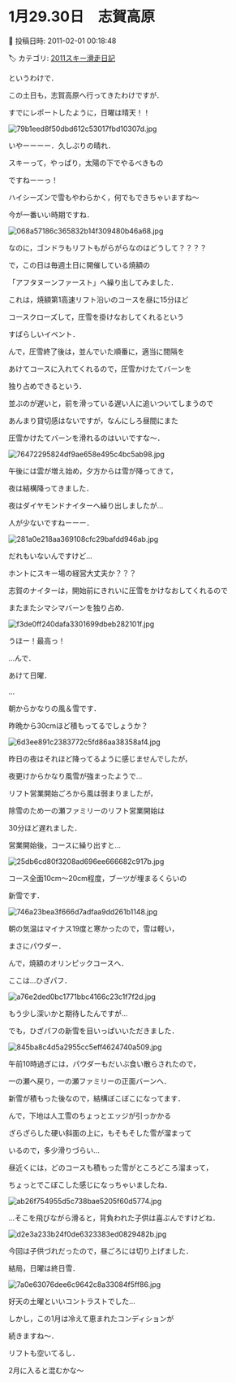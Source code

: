 # 1月29.30日　志賀高原

📅 投稿日時: 2011-02-01 00:18:48

🏷️ カテゴリ: [2011スキー滑走日記](ca488c98cfb9169941c3e73770dcefb56.md)

というわけで．





この土日も，志賀高原へ行ってきたわけですが．





すでにレポートしたように，日曜は晴天！！




![79b1eed8f50dbd612c53017fbd10307d.jpg](images/79b1eed8f50dbd612c53017fbd10307d.jpg)




いやーーーー．久しぶりの晴れ．


スキーって，やっぱり，太陽の下でやるべきもの


ですねーーっ！





ハイシーズンで雪もやわらかく，何でもできちゃいますね～


今が一番いい時期ですね．




![068a57186c365832b14f309480b46a68.jpg](images/068a57186c365832b14f309480b46a68.jpg)







なのに，ゴンドラもリフトもがらがらなのはどうして？？？？





で，この日は毎週土日に開催している焼額の


「アフタヌーンファースト」へ繰り出してみました．


これは，焼額第1高速リフト沿いのコースを昼に15分ほど


コースクローズして，圧雪を掛けなおしてくれるという


すばらしいイベント．





んで，圧雪終了後は，並んでいた順番に，適当に間隔を


あけてコースに入れてくれるので，圧雪かけたてバーンを


独り占めできるという．


並ぶのが遅いと，前を滑っている遅い人に追いついてしまうので


あんまり貸切感はないですが，なんにしろ昼間にまた


圧雪かけたてバーンを滑れるのはいいですな～．




![76472295824df9ae658e495c4bc5ab98.jpg](images/76472295824df9ae658e495c4bc5ab98.jpg)







午後には雲が増え始め，夕方からは雪が降ってきて，


夜は結構降ってきました．





夜はダイヤモンドナイターへ繰り出しましたが…


人が少ないですねーーー．




![281a0e218aa369108cfc29bafdd946ab.jpg](images/281a0e218aa369108cfc29bafdd946ab.jpg)




だれもいないんですけど…


ホントにスキー場の経営大丈夫か？？？





志賀のナイターは，開始前にきれいに圧雪をかけなおしてくれるので


またまたシマシマバーンを独り占め．




![f3de0ff240dafa3301699dbeb282101f.jpg](images/f3de0ff240dafa3301699dbeb282101f.jpg)




うほー！最高っ！





…んで．


あけて日曜．


…


朝からかなりの風＆雪です．


昨晩から30cmほど積もってるでしょうか？




![6d3ee891c2383772c5fd86aa38358af4.jpg](images/6d3ee891c2383772c5fd86aa38358af4.jpg)







昨日の夜はそれほど降ってるように感じませんでしたが，


夜更けからかなり風雪が強まったようで…


リフト営業開始ごろから風は弱まりましたが，


除雪のため一の瀬ファミリーのリフト営業開始は


30分ほど遅れました．





営業開始後，コースに繰り出すと…




![25db6cd80f3208ad696ee666682c917b.jpg](images/25db6cd80f3208ad696ee666682c917b.jpg)




コース全面10cm～20cm程度，ブーツが埋まるくらいの


新雪です．










![746a23bea3f666d7adfaa9dd261b1148.jpg](images/746a23bea3f666d7adfaa9dd261b1148.jpg)




朝の気温はマイナス19度と寒かったので，雪は軽い，


まさにパウダー．





んで，焼額のオリンピックコースへ．


ここは…ひざパフ．




![a76e2ded0bc1771bbc4166c23c1f7f2d.jpg](images/a76e2ded0bc1771bbc4166c23c1f7f2d.jpg)




もう少し深いかと期待したんですが…





でも，ひざパフの新雪を目いっぱいいただきました．




![845ba8c4d5a2955cc5eff4624740a509.jpg](images/845ba8c4d5a2955cc5eff4624740a509.jpg)







午前10時過ぎには，パウダーもだいぶ食い散らされたので，


一の瀬へ戻り，一の瀬ファミリーの正面バーンへ．








新雪が積もった後なので，結構ぼこぼこになってます．


んで，下地は人工雪のちょっとエッジが引っかかる


ざらざらした硬い斜面の上に，もそもそした雪が溜まって


いるので，多少滑りづらい…





昼近くには，どのコースも積もった雪がところどころ溜まって，


ちょっとでこぼこした感じになっちゃいましたね．




![ab26f754955d5c738bae5205f60d5774.jpg](images/ab26f754955d5c738bae5205f60d5774.jpg)







…そこを飛びながら滑ると，背負われた子供は喜ぶんですけどね．




![d2e3a233b24f0de6323383ed0829482b.jpg](images/d2e3a233b24f0de6323383ed0829482b.jpg)







今回は子供づれだったので，昼ごろには切り上げました．


結局，日曜は終日雪．




![7a0e63076dee6c9642c8a33084f5ff86.jpg](images/7a0e63076dee6c9642c8a33084f5ff86.jpg)







好天の土曜といいコントラストでした…





しかし，この1月は冷えて恵まれたコンディションが


続きますね～．


リフトも空いてるし．


2月に入ると混むかな～
